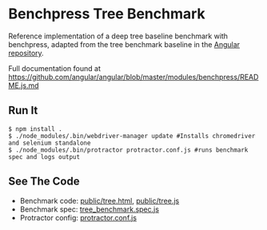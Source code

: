 # Benchpress Tree Benchmark

Reference implementation of a deep tree baseline benchmark with benchpress, adapted from the tree
benchmark baseline in the [Angular repository](https://github.com/angular/angular).

Full documentation found at https://github.com/angular/angular/blob/master/modules/benchpress/README.js.md

## Run It

```
$ npm install .
$ ./node_modules/.bin/webdriver-manager update #Installs chromedriver and selenium standalone
$ ./node_modules/.bin/protractor protractor.conf.js #runs benchmark spec and logs output
```

## See The Code

 * Benchmark code: [public/tree.html](public/tree.html), [public/tree.js](public/tree.js)
 * Benchmark spec: [tree_benchmark.spec.js](tree_benchmark.spec.js)
 * Protractor config: [protractor.conf.js](protractor.conf.js)

